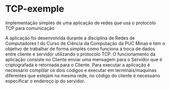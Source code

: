 # TCP-exemple
Implementação simples de uma aplicação de redes que usa o protocolo TCP para comunicação 

A aplicação foi desenvolvida durante a disciplina de Redes de Computadores I do Curso de Ciência da Computação da PUC Minas e tem o objetivo de trabalhar de forma simples como funciona a troca de dados entre cliente e servidor utilizando o protocolo TCP.
O funcionamento da aplicação consiste no Cliente enviar uma mensagem para o Servidor que é criptografada e retornada para o Cliente.
Para executar a aplicação é necessário complilar os dois códigos e executar em terminais/maquinas diferentes que estejam na mesma rede, no código do cliente é necessário especificar o endereço ip do servidor.
